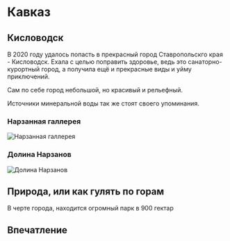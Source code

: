 # Кавказ
## Кисловодск 

В 2020 году удалось попасть в прекрасный город Ставропольскго края - Кисловодск. Ехала с целью поправить здоровье, ведь это санаторно-курортный город, а получила ещё и прекрасные виды и уйму приключений. 

Сам по себе город небольшой, но красивый и рельефный.

 Источники минеральной воды так же стоят своего упоминания.
 ### Нарзанная галлерея 
 ![Нарзанная галлерея](photo0jpg.jpg)
 ### Долина Нарзанов 
 ![Долина Нарзанов](262399270.jpg)
## Природа, или как гулять по горам

В черте города, находится огромный парк в 900 гектар 
## Впечатление 
